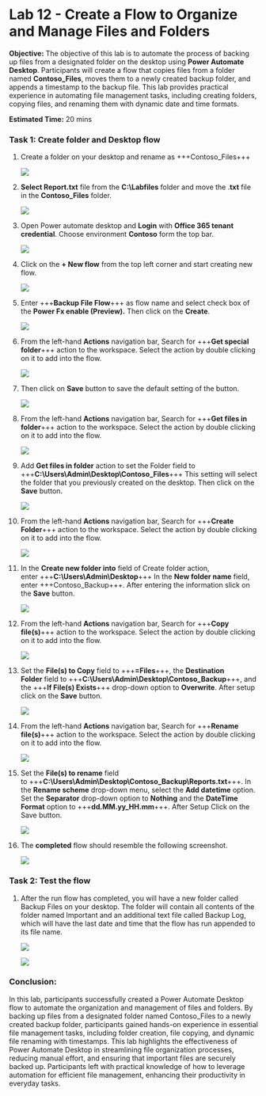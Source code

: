 # **Lab 12 - Create a Flow to Organize and Manage Files and Folders** 

**Objective:** The objective of this lab is to automate the process of
backing up files from a designated folder on the desktop using **Power
Automate Desktop**. Participants will create a flow that copies files
from a folder named **Contoso_Files**, moves them to a newly created
backup folder, and appends a timestamp to the backup file. This lab
provides practical experience in automating file management tasks,
including creating folders, copying files, and renaming them with
dynamic date and time formats.

**Estimated Time:** 20 mins

### Task 1: Create folder and Desktop flow

1.  Create a folder on your desktop and rename as +++Contoso_Files+++

    ![](./media/image1.png)

2.  **Select Report.txt** file from the **C:\Labfiles** folder and move
    the .**txt** file in the **Contoso_Files** folder.

    ![](./media/image2.png)


3.  Open Power automate desktop and **Login** with **Office 365 tenant
    credential**. Choose environment **Contoso** form the top bar.

    ![](./media/image3.png)

4.  Click on the **+ New flow** from the top left corner and start
    creating new flow.

    ![](./media/image4.png)


5.  Enter +++**Backup File Flow**+++ as flow name and select check box of the
    **Power Fx enable (Preview).** Then click on the **Create**.

    ![](./media/image5.png)


6.  From the left-hand **Actions** navigation bar, Search for +++**Get
    special folder**+++ action to the workspace. Select the action by
    double clicking on it to add into the flow.

    ![](./media/image6.png)


7.  Then click on **Save** button to save the default setting of the
    button.

    ![](./media/image7.png)


8.  From the left-hand **Actions** navigation bar, Search for +++**Get
    files in folder**+++ action to the workspace. Select the action by
    double clicking on it to add into the flow.

    ![](./media/image8.png)


9.  Add **Get files in folder** action to set the Folder field to
    +++**C:\Users\Admin\Desktop\Contoso_Files**+++ This setting will select the folder that you previously created on the desktop. Then
    click on the **Save** button.

    ![](./media/image9.png)


10. From the left-hand **Actions** navigation bar, Search for +++**Create
    Folder**+++ action to the workspace. Select the action by double
    clicking on it to add into the flow.

    ![](./media/image10.png)


11. In the **Create new folder into** field of Create folder action,
    enter +++**C:\Users\Admin\Desktop**+++ In the **New folder
    name** field, enter +++Contoso_Backup+++. After entering the
    information slick on the **Save** button.

    ![](./media/image11.png)


12. From the left-hand **Actions** navigation bar, Search for +++**Copy
    file(s)**+++ action to the workspace. Select the action by double
    clicking on it to add into the flow.

    ![](./media/image12.png)


13. Set the **File(s) to Copy** field to +++**=Files**+++, the **Destination
    Folder** field
    to +++**C:\Users\Admin\Desktop\Contoso_Backup**+++, and the +++**If
    File(s) Exists**+++ drop-down option to **Overwrite**. After setup
    click on the **Save** button.

    ![](./media/image13.png)

14. From the left-hand **Actions** navigation bar, Search for +++**Rename
    file(s)**+++ action to the workspace. Select the action by double
    clicking on it to add into the flow.

    ![](./media/image14.png)


15. Set the **File(s) to rename** field
    to +++**C:\Users\Admin\Desktop\Contoso_Backup\Reports.txt**+++.
    In the **Rename scheme** drop-down menu, select the **Add
    datetime** option. Set the **Separator** drop-down option
    to **Nothing** and the **DateTime Format** option
    to +++**dd.MM.yy_HH.mm**+++. After Setup Click on the Save button.

    ![](./media/image15.png)


17. The **completed** flow should resemble the following screenshot.

    ![](./media/image16.png)


### Task 2: Test the flow

1.  After the run flow has completed, you will have a new folder called
    Backup Files on your desktop. The folder will contain all contents
    of the folder named Important and an additional text file called
    Backup Log, which will have the last date and time that the flow has
    run appended to its file name.

    ![](./media/image17.png)


    ![](./media/image18.png)


### Conclusion: 

In this lab, participants successfully created a Power
Automate Desktop flow to automate the organization and management of
files and folders. By backing up files from a designated folder named
Contoso_Files to a newly created backup folder, participants gained
hands-on experience in essential file management tasks, including folder
creation, file copying, and dynamic file renaming with timestamps. This
lab highlights the effectiveness of Power Automate Desktop in
streamlining file organization processes, reducing manual effort, and
ensuring that important files are securely backed up. Participants left
with practical knowledge of how to leverage automation for efficient
file management, enhancing their productivity in everyday tasks.
